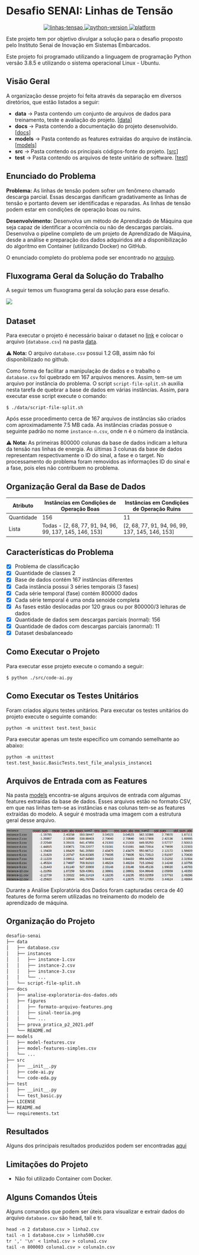 # Desafio SENAI: Linhas de Tensão

<p align="center">
  <a href="#">
    <img src="https://img.shields.io/badge/LinhasTens%C3%A3o-AprendizadoM%C3%A1quina-brightgreen.svg" alt="linhas-tensao">
  </a>
  <a href="#">
    <img src="https://img.shields.io/badge/python-3.8-blue.svg" alt="python-version">
  </a>
  <a href="#">
    <img src="https://img.shields.io/badge/platform-Linux%20%7C%20macOS%20%7C%20Windows-orange" alt="platform">
  </a> 
</p>

Este projeto tem por objetivo divulgar a solução para o desafio proposto pelo Instituto Senai de Inovação em Sistemas Embarcados.

Este projeto foi programado utilizando a linguagem de programação Python versão 3.8.5 e utilizando o sistema operacional Linux - Ubuntu.

## Visão Geral

A organização desse projeto foi feita através da separação em diversos diretórios, que estão listados a seguir:

* **data** -> Pasta contendo um conjunto de arquivos de dados para treinamento, teste e avaliação do projeto. [[data](./data/)]
* **docs** -> Pasta contendo a documentação do projeto desenvolvido. [[docs](./docs/)]
* **models** -> Pasta contendo as features extraídas do arquivo de instância. [[models](./models/)]
* **src** -> Pasta contendo os principais códigos-fonte do projeto. [[src](./src/)]
* **test** -> Pasta contendo os arquivos de teste unitário de software. [[test](./test/)]

## Enunciado do Problema

**Problema:** As linhas de tensão podem sofrer um fenômeno chamado descarga parcial. Essas descargas danificam gradativamente as linhas de tensão e portanto devem ser identificadas e reparadas. As linhas de tensão podem estar em condições de operação boas ou ruins. 

**Desenvolvimento:** Desenvolva um método de Aprendizado de Máquina que seja capaz de identificar a ocorrência ou não de descargas parciais. Desenvolva o pipeline completo de um projeto de Aprendizado de Máquina, desde a análise e preparação dos dados adquiridos até a disponibilização do algoritmo em Container (utilizando Docker) no GitHub.

O enunciado completo do problema pode ser encontrado no [arquivo](./docs/prova_pratica_p2_2021.pdf).

## Fluxograma Geral da Solução do Trabalho

A seguir temos um fluxograma geral da solução para esse desafio.

![](./figures/fluxograma-geral-trabalho.png)

## Dataset

Para executar o projeto é necessário baixar o dataset no [link](https://drive.google.com/u/0/uc?id=17LPP_ZZprHIG3R2f0Vhg5CyfFZOMvlia&export=download) e colocar o arquivo (`database.csv`) na pasta [data](./data/). 

:warning: **Nota:** O arquivo `database.csv` possui 1.2 GB, assim não foi disponibilizado no github. 

Como forma de facilitar a manipulação de dados e o trabalho o `database.csv` foi quebrado em 167 arquivos menores. Assim, tem-se um arquivo por instância do problema. O script `script-file-split.sh` auxilia nesta tarefa de quebrar a base de dados em várias instâncias. Assim, para executar esse script execute o comando: 

```
$ ./data/script-file-split.sh
```

Após esse procedimento cerca de 167 arquivos de instâncias são criados com aproximadamente 7.5 MB cada. As instâncias criadas possue o seguinte padrão no nome `instance-n.csv`, onde n é o número da instância.

:warning: **Nota:** As primeiras 800000 colunas da base de dados indicam a leitura da tensão nas linhas de energia. As últimas 3 colunas da base de dados representam respectivamente o ID do sinal, a fase e o target. No processamento do problema foram removidos as informações ID do sinal e a fase, pois eles não contribuem no problema. 

## Organização Geral da Base de Dados

| Atributo   | Instâncias em Condições de Operação Boas                | Instâncias em Condições de Operação Ruins        |
|------------|---------------------------------------------------------|--------------------------------------------------|
| Quantidade | 156                                                     | 11                                               |
| Lista      | Todas - [2, 68, 77, 91, 94, 96, 99, 137, 145, 146, 153] | [2, 68, 77, 91, 94, 96, 99, 137, 145, 146, 153]  |

## Características do Problema

- [x] Problema de classificação
- [x] Quantidade de classes 2
- [x] Base de dados contém 167 instâncias diferentes
- [x] Cada instância possui 3 séries temporais (3 fases)
- [x] Cada série temporal (fase) contém 800000 dados
- [x] Cada série temporal é uma onda senoide completa
- [x] As fases estão deslocadas por 120 graus ou por 800000/3 leituras de dados
- [x] Quantidade de dados sem descargas parciais (normal): 156
- [x] Quantidade de dados com descargas parciais (anormal): 11
- [x] Dataset desbalanceado

## Como Executar o Projeto

Para executar esse projeto execute o comando a seguir:

```
$ python ./src/code-ai.py
```

## Como Executar os Testes Unitários

Foram criados alguns testes unitários. Para executar os testes unitários do projeto execute o seguinte comando:

```
python -m unittest test.test_basic
```

Para executar apenas um teste específico um comando semelhante ao abaixo: 

```
python -m unittest test.test_basic.BasicTests.test_file_analysis_instance1
```

## Arquivos de Entrada com as Features

Na pasta [models](./models/) encontra-se alguns arquivos de entrada com algumas features extraídas da base de dados. 
Esses arquivos estão no formato CSV, em que nas linhas tem-se as instâncias e nas colunas tem-se as features extraídas do modelo. 
A seguir é mostrada uma imagem com a estrutura geral desse arquivo.

![](./docs/figures/formato-arquivo-features.png)

Durante a Análise Exploratória dos Dados foram capturadas cerca de 40 features de forma serem utilizadas no treinamento do modelo de aprendizado de máquina.

## Organização do Projeto

```
desafio-senai
├── data
│   ├── database.csv
│   ├── instances
│   │   ├── instance-1.csv
│   │   ├── instance-2.csv
│   │   ├── instance-3.csv
│   │   └── ...
│   └── script-file-split.sh
├── docs
│   ├── analise-exploratoria-dos-dados.ods
│   ├── figures
│   │   ├── formato-arquivo-features.png
│   │   ├── sinal-teoria.png
│   │   └── ...
│   ├── prova_pratica_p2_2021.pdf
│   └── README.md
├── models
│   ├── model-features.csv
│   ├── model-features-simples.csv
│   └── ...
├── src
│   ├── __init__.py
│   ├── code-ai.py
│   └── code-eda.py
├── test
│   ├── __init__.py
│   └── test_basic.py
├── LICENSE
├── README.md
└── requirements.txt
```

## Resultados

Alguns dos principais resultados produzidos podem ser encontradas [aqui](https://github.com/jesimar/desafio-senai/tree/main/docs)

## Limitações do Projeto

* Não foi utilizado Container com Docker.

## Alguns Comandos Úteis

Alguns comandos que podem ser úteis para visualizar e extrair dados do arquivo `database.csv` são head, tail e tr.

```
head -n 2 database.csv > linha2.csv
tail -n 1 database.csv > linha500.csv
tr ',' '\n' < linha1.csv > coluna1.csv
tail -n 800003 coluna1.csv > coluna1n.csv
```
